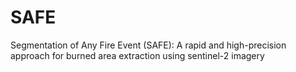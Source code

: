 # SAFE
Segmentation of Any Fire Event (SAFE): A rapid and high-precision approach for burned area extraction using sentinel-2 imagery
